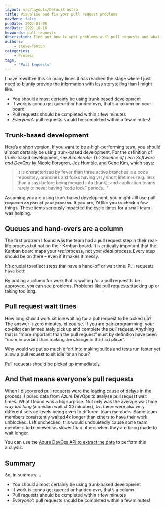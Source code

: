 ```yaml
---
layout: src/layouts/Default.astro
title: Visualise and fix your pull request problems
navMenu: false
pubDate: 2022-01-05
modDate: 2022-10-16
keywords: pull requests
description: Find out how to spot problems with pull requests and what to do to fix them.
authors:
    - steve-fenton
categories:
    - Process
tags:
    - 'Pull Requests'
---
```


I have rewritten this so many times it has reached the stage where I just need to bluntly provide the information with less storytelling than I might like.

- You should almost certainly be using trunk-based development
- If work is gonna get queued or handed over, that’s a column on your board
- Pull requests should be completed within a few minutes
- *Everyone’s* pull requests should be completed within a few minutes!

## Trunk-based development

Here’s a short version. If you want to be a high-performing team, you should almost certainly be using trunk-based development. For the definition of trunk-based development, see *Accelerate: The Science of Lean Software and DevOps* by Nicole Forsgren, Jez Humble, and Gene Kim, which says:

> It is characterized by fewer than three active branches in a code repository; branches and forks having very short lifetimes (e.g. less than a day) before being merged into \[trunk\]; and application teams rarely or never having “code lock” periods…”

Assuming you are using trunk-based development, you might still use pull requests as part of your process. If you are, I’d like you to check a few things. These items seriously impacted the cycle times for a small team I was helping.

## Queues and hand-overs are a column

The first problem I found was the team had a pull request step in their real-life process but not on their Kanban board. It is critically important that the Kanban board maps your *real* process, not your *ideal* process. Every step should be on there – even if it makes it messy.

It’s crucial to reflect steps that have a hand-off or wait time. Pull requests have both.

By adding a column for work that is waiting for a pull request to be approved, you can see problems. Problems like pull requests stacking up or taking too long.

## Pull request wait times

How long should work sit idle waiting for a pull request to be picked up? The answer is zero minutes, of course. If you are pair-programming, your co-pilot can immediately pick up and complete the pull request. Anything that is “more important than the pull request” must by definition have been “more important than making the change in the first place”.

Why would we put so much effort into making builds and tests run faster yet allow a pull request to sit idle for an hour?

Pull requests should be picked up immediately.

## And that means everyone’s pull requests

When I discovered pull requests were the leading cause of delays in the process, I pulled data from Azure DevOps to analyse pull request wait times. What I found was a big surprise. Not only was the average wait time *way too long* (a median wait of 55 minutes), but there were also very different service levels being given to different team members. Some team members consistently waited 4x longer than others to have their work unblocked. Left unchecked, this would undoubtedly cause some team members to be viewed as slower than others when they are being made to wait longer.

You can use the [Azure DevOps API to extract the data](/blog/2021/11/query-pull-request-history-in-azure-devops-with-powershell-and-the-rest-api/) to perform this analysis.

## Summary

So, in summary….

- You should almost certainly be using trunk-based development
- If work is gonna get queued or handed over, that’s a column
- Pull requests should be completed within a few minutes
- *Everyone’s* pull requests should be completed within a few minutes!